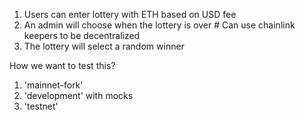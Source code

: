 1. Users can enter lottery with ETH based on USD fee
2. An admin will choose when the lottery is over  # Can use chainlink keepers to be decentralized
3. The lottery will select a random winner


How we want to test this?
1. 'mainnet-fork'
2. 'development' with mocks
3. 'testnet'